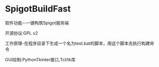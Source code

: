# SpigotBuildFast
软件功能--一键构筑Spigot服务端

开源协议:GPL v2

工作原理-在程序目录下生成一个名为test.bat的脚本，用这个脚本去执行构建命令

GUI绘制:PythonTkinter接口,Tcl/tk库
